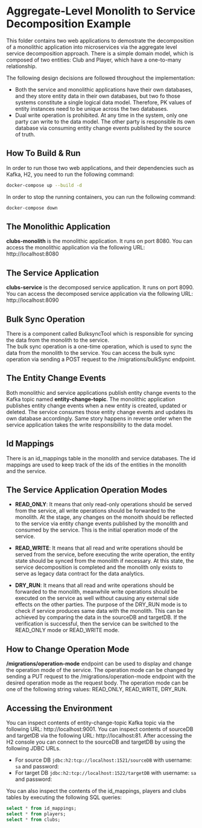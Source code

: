 # Aggregate-Level Monolith to Service Decomposition Example

This folder contains two web applications to demostrate the decomposition of a monolithic application into 
microservices via the aggregate level service decomposition approach. There is a simple domain model, which is
composed of two entities: Club and Player, which have a one-to-many relationship.

The following design decisions are followed throughout the implementation:

* Both the service and monolithic applications have their own databases, and they store entity data in their own 
databases, but two fo those systems constitute a single logical data model. Therefore, PK values of entity instances 
need to be unique across the two databases.
* Dual write operation is prohibited. At any time in the system, only one party can write to the data model. The other 
party is responsible its own database via consuming entity change events published by the source of truth. 

## How To Build & Run

In order to run those two web applications, and their dependencies such as Kafka, H2, you need to run the following 
command:

```bash
docker-compose up --build -d
```

In order to stop the running containers, you can run the following command:

```bash
docker-compose down
```

## The Monolithic Application

**clubs-monolith** is the monolithic application. It runs on port 8080. You can access the monolithic application via 
the following URL: http://localhost:8080

## The Service Application

**clubs-service** is the decomposed service application. It runs on port 8090. You can access the decomposed service 
application via the following URL: http://localhost:8090

## Bulk Sync Operation

There is a component called BulksyncTool which is responsible for syncing the data from the monolith to the service.  
The bulk sync operation is a one-time operation, which is used to sync the data from the monolith to the service. You can 
access the bulk sync operation via sending a POST request to the /migrations/bulkSync endpoint.

## The Entity Change Events

Both monolithic and service applications publish entity change events to the Kafka topic named **entity-change-topic**. The 
monolithic application publishes entity change events when a new entity is created, updated or deleted. The service
consumes those entity change events and updates its own database accordingly. Same story happens in reverse order when
the service application takes the write responsibility to the data model.

## Id Mappings

There is an id_mappings table in the monolith and service databases. The id mappings are used to keep track of the ids 
of the entities in the monolith and the service.

## The Service Application Operation Modes

* **READ_ONLY**: It means that only read-only operations should be served from the service, all write operations should 
be forwarded to the monolith. At the stage, any changes on the monoith should be reflected to the service via entity 
change events published by the monolith and consumed by the service. This is the initial operation mode of the service.

* **READ_WRITE**: It means that all read and write operations should be served from the service, before executing the 
write operation, the entity state should be synced from the monolith if necessary. At this state, the service 
decomposition is completed and the monolith only exists to serve as legacy data contract for the data analytics.

* **DRY_RUN**: It means that all read and write operations should be forwarded to the monolith, meanwhile write 
operations should be executed on the service as well without causing any external side effects on the other parties.
The purpose of the DRY_RUN mode is to check if service produces same data with the monolith. This can be achieved by 
comparing the data in the sourceDB and targetDB. If the verification is successful, then the service can be switched to 
the READ_ONLY mode or READ_WRITE mode.

## How to Change Operation Mode

**/migrations/operation-mode** endpoint can be used to display and change the operation mode of the service. The 
operation mode can be changed by sending a PUT request to the /migrations/operation-mode endpoint with the desired 
operation mode as the request body. The operation mode can be one of the following string values: 
READ_ONLY, READ_WRITE, DRY_RUN.

## Accessing the Environment

You can inspect contents of entity-change-topic Kafka topic via the following URL: http://localhost:9001.
You can inspect contents of sourceDB and targetDB via the following URL: http://localhost:81.
After accessing the H2 console you can connect to the sourceDB and targetDB by using the following JDBC URLs.

* For source DB `jdbc:h2:tcp://localhost:1521/sourceDB` with username: `sa` and password: <empty>
* For target DB `jdbc:h2:tcp://localhost:1522/targetDB` with username: `sa` and password: <empty>

You can also inspect the contents of the id_mappings, players and clubs tables by executing the following SQL queries:
```sql
select * from id_mappings;
select * from players;
select * from clubs;
```

